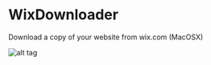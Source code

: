 WixDownloader
=============

Download a copy of your website from wix.com (MacOSX)

![alt tag](https://github.com/poofik/WixDownloader/blob/master/screenshot.png)